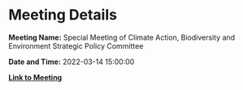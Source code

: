 # Meeting Details

**Meeting Name:** Special Meeting of Climate Action, Biodiversity and Environment Strategic Policy Committee

**Date and Time:** 2022-03-14 15:00:00

**[Link to Meeting](https://www.limerick.ie/council/whats-on/special-meeting-climate-action-biodiversity-and-environment-strategic-policy)**
